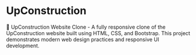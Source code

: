 # UpConstruction
🚧 UpConstruction Website Clone - A fully responsive clone of the UpConstruction website built using HTML, CSS, and Bootstrap. This project demonstrates modern web design practices and responsive UI development.
